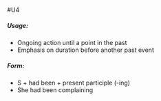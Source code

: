 #U4
##### Usage:
- Ongoing action until a point in the past
- Emphasis on duration before another past event
##### Form:
- S + had been + present participle (-ing)
- She had been complaining